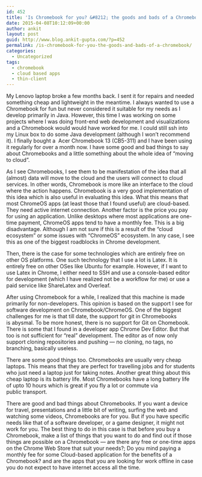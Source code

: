 ```yaml
---
id: 452
title: 'Is Chromebook for you? &#8212; the goods and bads of a Chromebook'
date: 2015-04-08T10:12:09+00:00
author: ankit
layout: post
guid: http://www.blog.ankit-gupta.com/?p=452
permalink: /is-chromebook-for-you-the-goods-and-bads-of-a-chromebook/
categories:
  - Uncategorized
tags:
  - chromebook
  - cloud based apps
  - thin-client
---
```

My Lenovo laptop broke a few months back. I sent it for repairs and needed something cheap and lightweight in the meantime. I always wanted to use a Chromebook for fun but never considered it suitable for my needs as I develop primarily in Java. However, this time I was working on some projects where I was doing front-end web development and visualizations and a Chromebook would would have worked for me. I could still ssh into my Linux box to do some Java development (although I won&#8217;t recommend it). I finally bought a  Acer Chromebook 13 (CB5-311) and I have been using it regularly for over a month now. I have some good and bad things to say about Chromebooks and a little something about the whole idea of &#8220;moving to cloud&#8221;.

As I see Chromebooks, I see them to be manifestation of the idea that all (almost) data will move to the cloud and the users will connect to cloud services. In other words, Chromebook is more like an interface to the cloud where the action happens. Chromebook is a very good implementation of this idea which is also useful in evaluating this idea. What this means that most ChromeOS apps (at least those that I found useful) are cloud-based. They need active internet connection. Another factor is the price you pay for using an application. Unlike desktops where most applications are one-time payment, ChromeOS apps tend to have a monthly fee. This is a big disadvantage. Although I am not sure if this is a result of the &#8220;cloud ecosystem&#8221; or some issues with &#8220;ChromeOS&#8221; ecosystem. In any case, I see this as one of the biggest roadblocks in Chrome development.

Then, there is the case for some technologies which are entirely free on other OS platforms. One such technology that I use a lot is Latex. It is entirely free on other OSes like Ubuntu for example. However, if I want to use Latex in Chrome, I either need to SSH and use a console-based editor for development (which I have realized not be a workflow for me) or use a paid service like ShareLatex and Overleaf.

After using Chromebook for a while, I realized that this machine is made primarily for non-developers. This opinion is based on the support I see for software development on Chromebook/ChromeOS. One of the biggest challenges for me is that till date, the support for git in Chromebooks is abysmal. To be more honest, there is no support for Git on Chomebook. There is some that I found in a developer app Chrome Dev Editor. But that too is not sufficient for &#8220;real&#8221; development. The editor as of now only support cloning repositories and pushing &#8212; no cloning, no tags, no branching, basically useless.

There are some good things too. Chromebooks are usually very cheap laptops. This means that they are perfect for travelling jobs and for students who just need a laptop just for taking notes. Another great thing about this cheap laptop is its battery life. Most Chromebooks have a long battery life of upto 10 hours which is great if you fly a lot or commute via public transport.

There are good and bad things about Chromebooks. If you want a device for travel, presentations and a little bit of writing, surfing the web and watching some videos, Chromebooks are for you. But if you have specific needs like that of a software developer, or a game designer, it might not work for you. The best thing to do in this case is that before you buy a Chromebook, make a list of things that you want to do and find out if those things are possible on a Chromebook &#8212; are there any free or one-time apps on the Chrome Web Store that suit your needs?; Do you mind paying a monthly fee for some Cloud-based application for the benefits of a Chromebook? and are the apps that you are looking for work offline in case you do not expect to have internet access all the time.